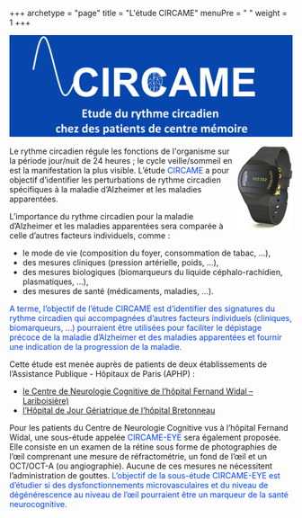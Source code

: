 +++
archetype = "page"
title = "L'étude CIRCAME"
menuPre = "<i class='fa fa-address-book'></i> "
weight = 1
+++

![](baniereetude.png)

<img style="float: right;" src="accelero.png">
Le rythme circadien régule les fonctions de l'organisme sur la période jour/nuit de 24 heures ; le cycle veille/sommeil en est la manifestation la plus visible. L’étude <span style="color:#0341fc">CIRCAME</span> a pour objectif d’identifier les perturbations de rythme circadien spécifiques à la maladie d’Alzheimer et les maladies apparentées. 

L’importance du rythme circadien pour la maladie d’Alzheimer et les maladies apparentées sera comparée à celle d’autres facteurs individuels, comme :    

- le mode de vie (composition du foyer, consommation de tabac, …),        
- des mesures cliniques (pression artérielle, poids, …),      
- des mesures biologiques (biomarqueurs du liquide céphalo-rachidien, plasmatiques, …),     
- des mesures de santé (médicaments, maladies, …).   

<span style="color:#0341fc">A terme, l’objectif de l’étude <span style="color:#0341fc">CIRCAME</span> est d’identifier des signatures du rythme circadien qui accompagnées d’autres facteurs individuels (cliniques, biomarqueurs, …) pourraient être utilisées pour faciliter le dépistage précoce de la maladie d’Alzheimer et des maladies apparentées et fournir une indication de la progression de la maladie.</span> 

Cette étude est menée auprès de patients de deux établissements de l’Assistance Publique - Hôpitaux de Paris (APHP) : 

-	[le Centre de Neurologie Cognitive de l’hôpital Fernand Widal – Lariboisière)](https://centre-memoire.aphp.fr/)   
-	[l’Hôpital de Jour Gériatrique de l’hôpital Bretonneau](https://hopital-bretonneau.aphp.fr/bretonneau/)   

Pour les patients du Centre de Neurologie Cognitive vus à l’hôpital Fernand Widal, une sous-étude appelée <span style="color:#0341fc">CIRCAME-EYE</span> sera également proposée. Elle consiste en un examen de la rétine sous forme de photographies de l’œil comprenant une mesure de réfractométrie, un fond de l’œil et un OCT/OCT-A (ou angiographie). Aucune de ces mesures ne nécessitent l’administration de gouttes. <span style="color:#0341fc">L’objectif de la sous-étude CIRCAME-EYE est d’étudier si des dysfonctionnements microvasculaires et du niveau de dégénérescence au niveau de l’œil pourraient être un marqueur de la santé neurocognitive.</span>     
